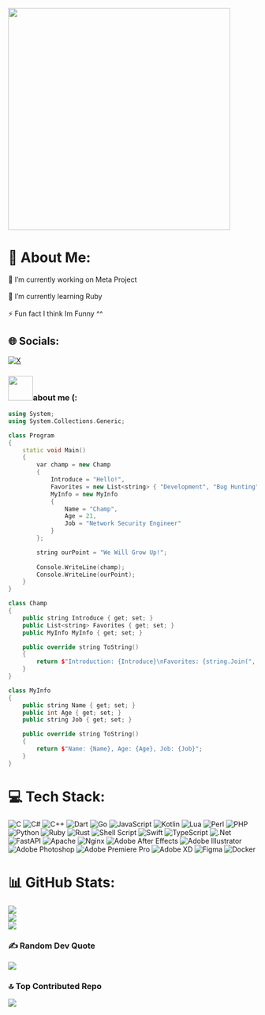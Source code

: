 <img src="[https://i.pinimg.com/originals/83/b8/09/83b809857acd41a7bad4935b4734f9fc.gif](https://blog.exchange.art/content/images/size/w1000/2023/05/2de9f837-1b77-44ce-9295-db722e22d666.gif](https://blog.exchange.art/content/images/size/w1000/2023/05/2de9f837-1b77-44ce-9295-db722e22d666.gif)"  height="450"  ></img>
# 💫 About Me:
🔭 I’m currently working on Meta Project<br><br>🌱 I’m currently learning Ruby<br><br>⚡ Fun fact I think Im Funny ^^


## 🌐 Socials:
[![X](https://img.shields.io/badge/X-black.svg?logo=X&logoColor=white)](https://x.com/sweetiechamp0) 

### <img src="https://media.giphy.com/media/VgCDAzcKvsR6OM0uWg/giphy.gif" width="50">about me (:

```c++
using System;
using System.Collections.Generic;

class Program
{
    static void Main()
    {
        var champ = new Champ
        {
            Introduce = "Hello!",
            Favorites = new List<string> { "Development", "Bug Hunting" },
            MyInfo = new MyInfo
            {
                Name = "Champ",
                Age = 21,
                Job = "Network Security Engineer"
            }
        };

        string ourPoint = "We Will Grow Up!";
        
        Console.WriteLine(champ);
        Console.WriteLine(ourPoint);
    }
}

class Champ
{
    public string Introduce { get; set; }
    public List<string> Favorites { get; set; }
    public MyInfo MyInfo { get; set; }

    public override string ToString()
    {
        return $"Introduction: {Introduce}\nFavorites: {string.Join(", ", Favorites)}\n{MyInfo}";
    }
}

class MyInfo
{
    public string Name { get; set; }
    public int Age { get; set; }
    public string Job { get; set; }

    public override string ToString()
    {
        return $"Name: {Name}, Age: {Age}, Job: {Job}";
    }
}
```

# 💻 Tech Stack:
![C](https://img.shields.io/badge/c-%2300599C.svg?style=for-the-badge&logo=c&logoColor=white) ![C#](https://img.shields.io/badge/c%23-%23239120.svg?style=for-the-badge&logo=csharp&logoColor=white) ![C++](https://img.shields.io/badge/c++-%2300599C.svg?style=for-the-badge&logo=c%2B%2B&logoColor=white) ![Dart](https://img.shields.io/badge/dart-%230175C2.svg?style=for-the-badge&logo=dart&logoColor=white) ![Go](https://img.shields.io/badge/go-%2300ADD8.svg?style=for-the-badge&logo=go&logoColor=white) ![JavaScript](https://img.shields.io/badge/javascript-%23323330.svg?style=for-the-badge&logo=javascript&logoColor=%23F7DF1E) ![Kotlin](https://img.shields.io/badge/kotlin-%237F52FF.svg?style=for-the-badge&logo=kotlin&logoColor=white) ![Lua](https://img.shields.io/badge/lua-%232C2D72.svg?style=for-the-badge&logo=lua&logoColor=white) ![Perl](https://img.shields.io/badge/perl-%2339457E.svg?style=for-the-badge&logo=perl&logoColor=white) ![PHP](https://img.shields.io/badge/php-%23777BB4.svg?style=for-the-badge&logo=php&logoColor=white) ![Python](https://img.shields.io/badge/python-3670A0?style=for-the-badge&logo=python&logoColor=ffdd54) ![Ruby](https://img.shields.io/badge/ruby-%23CC342D.svg?style=for-the-badge&logo=ruby&logoColor=white) ![Rust](https://img.shields.io/badge/rust-%23000000.svg?style=for-the-badge&logo=rust&logoColor=white) ![Shell Script](https://img.shields.io/badge/shell_script-%23121011.svg?style=for-the-badge&logo=gnu-bash&logoColor=white) ![Swift](https://img.shields.io/badge/swift-F54A2A?style=for-the-badge&logo=swift&logoColor=white) ![TypeScript](https://img.shields.io/badge/typescript-%23007ACC.svg?style=for-the-badge&logo=typescript&logoColor=white) ![.Net](https://img.shields.io/badge/.NET-5C2D91?style=for-the-badge&logo=.net&logoColor=white) ![FastAPI](https://img.shields.io/badge/FastAPI-005571?style=for-the-badge&logo=fastapi) ![Apache](https://img.shields.io/badge/apache-%23D42029.svg?style=for-the-badge&logo=apache&logoColor=white) ![Nginx](https://img.shields.io/badge/nginx-%23009639.svg?style=for-the-badge&logo=nginx&logoColor=white) ![Adobe After Effects](https://img.shields.io/badge/Adobe%20After%20Effects-9999FF.svg?style=for-the-badge&logo=Adobe%20After%20Effects&logoColor=white) ![Adobe Illustrator](https://img.shields.io/badge/adobe%20illustrator-%23FF9A00.svg?style=for-the-badge&logo=adobe%20illustrator&logoColor=white) ![Adobe Photoshop](https://img.shields.io/badge/adobe%20photoshop-%2331A8FF.svg?style=for-the-badge&logo=adobe%20photoshop&logoColor=white) ![Adobe Premiere Pro](https://img.shields.io/badge/Adobe%20Premiere%20Pro-9999FF.svg?style=for-the-badge&logo=Adobe%20Premiere%20Pro&logoColor=white) ![Adobe XD](https://img.shields.io/badge/Adobe%20XD-470137?style=for-the-badge&logo=Adobe%20XD&logoColor=#FF61F6) ![Figma](https://img.shields.io/badge/figma-%23F24E1E.svg?style=for-the-badge&logo=figma&logoColor=white) ![Docker](https://img.shields.io/badge/docker-%230db7ed.svg?style=for-the-badge&logo=docker&logoColor=white)
# 📊 GitHub Stats:
![](https://github-readme-stats.vercel.app/api?username=itzchamp&theme=radical&hide_border=false&include_all_commits=false&count_private=false)<br/>
![](https://github-readme-streak-stats.herokuapp.com/?user=itzchamp&theme=radical&hide_border=false)<br/>
![](https://github-readme-stats.vercel.app/api/top-langs/?username=itzchamp&theme=radical&hide_border=false&include_all_commits=false&count_private=false&layout=compact)

### ✍️ Random Dev Quote
![](https://quotes-github-readme.vercel.app/api?type=horizontal&theme=radical)

### 🔝 Top Contributed Repo
![](https://github-contributor-stats.vercel.app/api?username=itzchamp&limit=5&theme=dark&combine_all_yearly_contributions=true)


